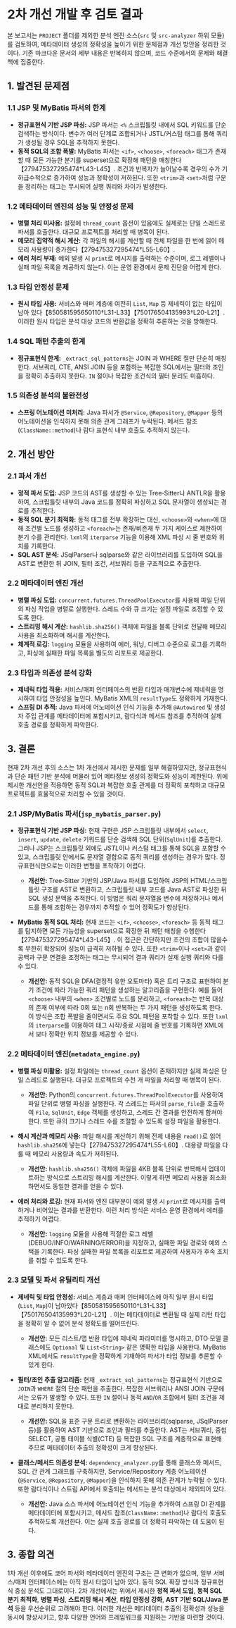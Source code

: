 # 2차 개선 개발 후 검토 결과

본 보고서는 `PROJECT` 폴더를 제외한 분석 엔진 소스(`src` 및 `src‑analyzer` 하위 모듈)를 검토하여, 메타데이터 생성의 정확성을 높이기 위한 문제점과 개선 방안을 정리한 것이다. 기존 마크다운 문서의 세부 내용은 반복하지 않으며, 코드 수준에서의 문제와 해결책에 집중한다.

## 1. 발견된 문제점

### 1.1 JSP 및 MyBatis 파서의 한계

* **정규표현식 기반 JSP 파싱:** JSP 파서는 `<%` 스크립틀릿 내에서 SQL 키워드를 단순 검색하는 방식이다. 변수가 여러 단계로 조합되거나 JSTL/커스텀 태그를 통해 쿼리가 생성될 경우 SQL을 추적하지 못한다. 
* **동적 SQL의 조합 폭발:** MyBatis 파서는 `<if>`, `<choose>`, `<foreach>` 태그가 존재할 때 모든 가능한 분기를 superset으로 확장해 패턴을 매칭한다【279475327295474†L43-L45】. 조건과 반복자가 늘어날수록 경우의 수가 기하급수적으로 증가하여 성능과 정확성이 저하된다. 또한 `<trim>`과 `<set>`처럼 구문을 정리하는 태그는 무시되어 실행 쿼리와 차이가 발생한다.

### 1.2 메타데이터 엔진의 성능 및 안정성 문제

* **병렬 처리 미사용:** 설정에 `thread_count` 옵션이 있음에도 실제로는 단일 스레드로 파서를 호출한다. 대규모 프로젝트를 처리할 때 병목이 된다.
* **메모리 집약적 해시 계산:** 각 파일의 해시를 계산할 때 전체 파일을 한 번에 읽어 메모리 사용량이 증가한다【279475327295474†L55-L60】.
* **에러 처리 부재:** 예외 발생 시 `print`로 메시지를 출력하는 수준이며, 로그 레벨이나 실패 파일 목록을 제공하지 않는다. 이는 운영 환경에서 문제 진단을 어렵게 한다.

### 1.3 타입 안정성 문제

* **원시 타입 사용:** 서비스와 매퍼 계층에 여전히 `List`, `Map` 등 제네릭이 없는 타입이 남아 있다【850581595650110†L31-L33】【750176504135993†L20-L21】. 이러한 원시 타입은 분석 대상 코드의 반환값을 정확히 추론하는 것을 방해한다.

### 1.4 SQL 패턴 추출의 한계

* **정규표현식 한계:** `_extract_sql_patterns`는 JOIN 과 WHERE 절만 단순히 매칭한다. 서브쿼리, CTE, ANSI JOIN 등을 포함하는 복잡한 SQL에서는 필터와 조인을 정확히 추출하지 못한다. `IN` 절이나 복잡한 조건식의 필터 분리도 미흡하다.

### 1.5 의존성 분석의 불완전성

* **스프링 어노테이션 미처리:** Java 파서가 `@Service`, `@Repository`, `@Mapper` 등의 어노테이션을 인식하지 못해 의존 관계 그래프가 누락된다. 메서드 참조(`ClassName::method`)나 람다 표현식 내부 호출도 추적하지 않는다.

## 2. 개선 방안

### 2.1 파서 개선

* **정적 파서 도입:** JSP 코드의 AST를 생성할 수 있는 Tree‑Sitter나 ANTLR을 활용하여, 스크립틀릿 내부의 Java 코드를 정확히 파싱하고 SQL 문자열이 생성되는 경로를 추적한다. 
* **동적 SQL 분기 최적화:** 동적 태그를 전부 확장하는 대신, `<choose>`와 `<when>`에 대해 조건별 노드를 생성하고 `<foreach>`는 존재/비존재 두 가지 케이스로 제한하여 분기 수를 관리한다. `lxml`의 `iterparse` 기능을 이용해 XML 파싱 시 줄 번호와 위치를 기록한다.
* **SQL AST 분석:** JSqlParser나 sqlparse와 같은 라이브러리를 도입하여 SQL을 AST로 변환한 뒤 JOIN, 필터 조건, 서브쿼리 등을 구조적으로 추출한다.

### 2.2 메타데이터 엔진 개선

* **병렬 파싱 도입:** `concurrent.futures.ThreadPoolExecutor`를 사용해 파일 단위의 파싱 작업을 병렬로 실행한다. 스레드 수와 큐 크기는 설정 파일로 조정할 수 있도록 한다.
* **스트리밍 해시 계산:** `hashlib.sha256()` 객체에 파일을 블록 단위로 전달해 메모리 사용을 최소화하며 해시를 계산한다.
* **체계적 로깅:** `logging` 모듈을 사용하여 에러, 워닝, 디버그 수준으로 로그를 기록하고, 파싱에 실패한 파일 목록을 별도의 리포트로 제공한다.

### 2.3 타입과 의존성 분석 강화

* **제네릭 타입 적용:** 서비스/매퍼 인터페이스의 반환 타입과 매개변수에 제네릭을 명시하여 타입 안정성을 높인다. MyBatis XML의 `resultType`도 정확하게 기재한다.
* **스프링 DI 추적:** Java 파서에 어노테이션 인식 기능을 추가해 `@Autowired` 및 생성자 주입 관계를 메타데이터에 포함시키고, 람다식과 메서드 참조를 추적하여 실제 호출 경로를 정확하게 파악한다.

## 3. 결론

현재 2차 개선 후의 소스는 1차 개선에서 제시한 문제를 일부 해결하였지만, 정규표현식과 단순 패턴 기반 분석에 머물러 있어 메타정보 생성의 정확도와 성능이 제한된다. 위에 제시한 개선안을 적용하면 동적 SQL과 복잡한 호출 관계를 더 정확히 포착하고 대규모 프로젝트를 효율적으로 처리할 수 있을 것이다.

### 2.1 JSP/MyBatis 파서(`jsp_mybatis_parser.py`)

* **정규표현식 기반 JSP 파싱:** 현재 구현은 JSP 스크립틀릿 내부에서 `select`, `insert`, `update`, `delete` 키워드를 단순 검색해 SQL 단위(`SqlUnit`)를 추출한다. 그러나 JSP는 스크립틀릿 외에도 *JSTL*이나 커스텀 태그를 통해 SQL을 포함할 수 있고, 스크립틀릿 안에서도 문자열 결합으로 동적 쿼리를 생성하는 경우가 많다. 정규표현식만으로는 이러한 변형을 포착하기 어렵다. 
  * **개선안:** Tree‑Sitter 기반의 JSP/Java 파서를 도입하여 JSP의 HTML/스크립틀릿 구조를 AST로 변환하고, 스크립틀릿 내부 코드를 Java AST로 파싱한 뒤 SQL 생성 문맥을 추적한다. 이 방법은 쿼리 문자열을 변수에 저장하거나 메서드를 통해 조합하는 경우까지 추적할 수 있어 정확도가 향상된다. 

* **MyBatis 동적 SQL 처리:** 현재 코드는 `<if>`, `<choose>`, `<foreach>` 등 동적 태그를 탐지하면 모든 가능성을 superset으로 확장한 뒤 패턴 매칭을 수행한다【279475327295474†L43-L45】. 이 접근은 간단하지만 조건의 조합이 많을수록 무한히 확장되어 성능이 급격히 저하될 수 있다. 또한 `<trim>`이나 `<set>`과 같이 공백과 구문 연결을 조정하는 태그는 무시되어 결과 쿼리가 실제 실행 쿼리와 다를 수 있다. 
  * **개선안:** 동적 SQL을 DFA(결정적 유한 오토마타) 혹은 트리 구조로 표현하여 분기 조건에 따라 가능한 쿼리 패턴을 생성하는 알고리즘을 구현한다. 예를 들어 `<choose>` 내부의 `<when>` 조건별로 노드를 분리하고, `<foreach>`는 반복 대상의 존재 여부에 따라 0회 또는 n회 반복하는 두 가지 패턴을 생성하도록 한다. 이 방식은 조합 폭발을 줄이면서도 주요 SQL 패턴을 포착할 수 있다. 또한 `lxml`의 `iterparse`를 이용하여 태그 시작/종료 시점에 줄 번호를 기록하면 XML에서 보다 정확한 위치 정보를 제공할 수 있다.

### 2.2 메타데이터 엔진(`metadata_engine.py`)

* **병렬 파싱 미활용:** 설정 파일에는 `thread_count` 옵션이 존재하지만 실제 파싱은 단일 스레드로 실행된다. 대규모 프로젝트의 수천 개 파일을 처리할 때 병목이 된다. 
  * **개선안:** Python의 `concurrent.futures.ThreadPoolExecutor`를 사용하여 파일 단위로 병렬 파싱을 실행한다. 각 스레드는 파서의 `parse_file`을 호출하여 `File`, `SqlUnit`, `Edge` 객체를 생성하고, 스레드 간 결과를 안전하게 합쳐야 한다. 또한 큐의 크기나 스레드 수를 조절할 수 있도록 설정 파일을 활용한다.

* **해시 계산과 메모리 사용:** 파일 해시를 계산하기 위해 전체 내용을 `read()`로 읽어 `hashlib.sha256`에 넣는다【279475327295474†L55-L60】. 대용량 파일을 다룰 때 메모리 사용량과 속도가 저하된다. 
  * **개선안:** `hashlib.sha256()` 객체에 파일을 4KB 블록 단위로 반복해서 업데이트하는 방식으로 스트리밍 해시를 계산한다. 이렇게 하면 메모리 사용을 최소화하면서도 동일한 결과를 얻을 수 있다.

* **에러 처리와 로깅:** 현재 파서와 엔진 대부분이 예외 발생 시 `print`로 메시지를 출력하거나 비어있는 결과를 반환한다. 이런 처리 방식은 서비스 운영 환경에서 에러를 추적하기 어렵다. 
  * **개선안:** `logging` 모듈을 사용해 적절한 로그 레벨(DEBUG/INFO/WARNING/ERROR)을 지정하고, 실패한 파일 경로와 예외 스택을 기록한다. 파싱 실패한 파일 목록을 리포트로 제공하여 사용자가 후속 조치를 취할 수 있도록 한다. 

### 2.3 모델 및 파서 유틸리티 개선

* **제네릭 및 타입 안정성:** 서비스 계층과 매퍼 인터페이스에 아직 일부 원시 타입(`List`, `Map`)이 남아있다【850581595650110†L31-L33】【750176504135993†L20-L21】. 이는 메타데이터로 변환될 때 실제 리턴 타입을 정확히 알 수 없어 분석 정확도를 떨어뜨린다. 
  * **개선안:** 모든 리스트/맵 반환 타입에 제네릭 파라미터를 명시하고, DTO·모델 클래스에도 `Optional` 및 `List<String>` 같은 명확한 타입을 사용한다. MyBatis XML에서도 `resultType`을 정확하게 기재하여 파서가 타입 정보를 추론할 수 있게 한다.

* **필터/조인 추출 알고리즘:** 현재 `_extract_sql_patterns`는 정규표현식 기반으로 `JOIN`과 `WHERE` 절의 단순 패턴을 추출한다. 복잡한 서브쿼리나 ANSI JOIN 구문에서는 오류가 발생할 수 있다. 또한 `IN` 절이나 동적 `AND`/`OR` 조합에서 필터 조건을 제대로 분리하지 못한다. 
  * **개선안:** SQL을 표준 구문 트리로 변환하는 라이브러리(sqlparse, JSqlParser 등)를 활용하여 AST 기반으로 조인과 필터를 추출한다. AST는 서브쿼리, 중첩 SELECT, 공통 테이블 식별(CTE) 등 복잡한 SQL 구조를 계층적으로 표현해 주므로 메타데이터 추출의 정확성이 크게 향상된다. 

* **클래스/메서드 의존성 분석:** `dependency_analyzer.py`를 통해 클래스와 메서드, SQL 간 관계 그래프를 구축하지만, Service/Repository 계층 어노테이션(`@Service`, `@Repository`, `@Mapper`)을 인식하지 못해 의존 관계가 누락될 수 있다. 또한 람다식이나 스트림 API에서 호출되는 메서드는 분석 대상에서 제외되어 있다. 
  * **개선안:** Java 소스 파서에 어노테이션 인식 기능을 추가하여 스프링 DI 관계를 메타데이터에 포함시키고, 메서드 참조(`ClassName::method`)나 람다식 호출도 추적하도록 개선한다. 이는 실제 호출 경로를 더 정확히 파악하는 데 도움이 된다.

## 3. 종합 의견

1차 개선 이후에도 코어 파서와 메타데이터 엔진의 구조는 큰 변화가 없으며, 일부 서비스/매퍼 인터페이스에는 아직 원시 타입이 남아 있다. 동적 SQL 확장 방식과 정규표현식 중심 분석도 그대로이다. 2차 개선에서는 위에서 제시한 **정적 파서 도입**, **동적 SQL 분기 최적화**, **병렬 파싱**, **스트리밍 해시 계산**, **타입 안정성 강화**, **AST 기반 SQL/Java 분석** 등을 우선순위로 고려해야 한다. 이러한 개선은 메타데이터 추출의 정확성과 성능을 동시에 향상시키고, 향후 다양한 언어와 프레임워크를 지원하는 기반을 마련할 것이다.
